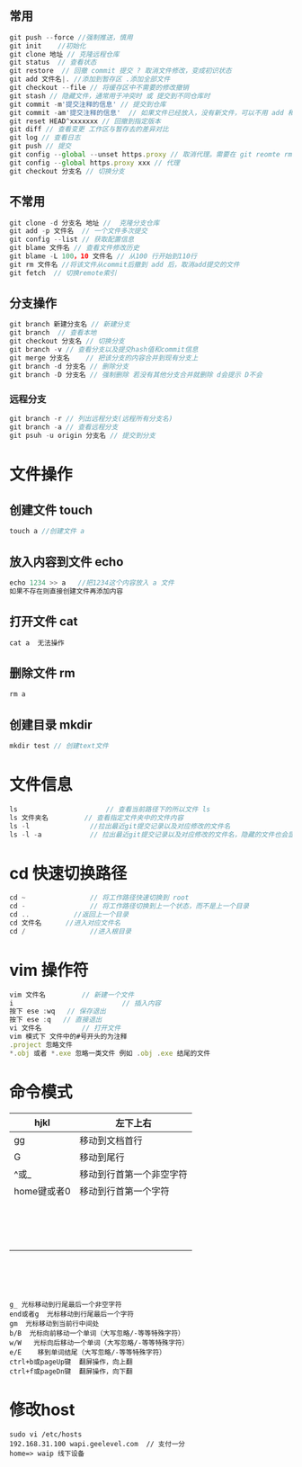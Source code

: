 ## 常用

```js
git push --force //强制推送，慎用
git init 	//初始化
git clone 地址 // 克隆远程仓库
git status 	// 查看状态
git restore  // 回撤 commit 提交 ? 取消文件修改，变成初识状态
git add 文件名|. //添加到暂存区 .添加全部文件 
git checkout --file // 将缓存区中不需要的修改撤销
git stash // 隐藏文件，通常用于冲突时 或 提交到不同仓库时
git commit -m'提交注释的信息' // 提交到仓库
git commit -am'提交注释的信息'  // 如果文件已经放入，没有新文件，可以不用 add 和 commit 直接用 -am
git reset HEAD^xxxxxxx // 回撤到指定版本  
git diff // 查看变更 工作区与暂存去的差异对比
git log // 查看日志
git push // 提交
git config --global --unset https.proxy // 取消代理。需要在 git reomte rm origin 后操作
git config --global https.proxy xxx // 代理
git checkout 分支名 // 切换分支  
```

## 不常用

```js
git clone -d 分支名 地址 //  克隆分支仓库
git add -p 文件名  // 一个文件多次提交
git config --list // 获取配置信息
git blame 文件名 // 查看文件修改历史
git blame -L 100，10 文件名 // 从100 行开始到110行
git rm 文件名 //将该文件从commit后撤到 add 后，取消add提交的文件
git fetch  // 切换remote索引
```

## 分支操作

```js
git branch 新建分支名 // 新建分支
git branch  // 查看本地
git checkout 分支名 // 切换分支  
git branch -v // 查看分支以及提交hash值和commit信息
git merge 分支名	 // 把该分支的内容合并到现有分支上
git branch -d 分支名 // 删除分支
git branch -D 分支名 // 强制删除 若没有其他分支合并就删除 d会提示 D不会
```

### 远程分支

```js
git branch -r // 列出远程分支(远程所有分支名)
git branch -a // 查看远程分支
git psuh -u origin 分支名 // 提交到分支

```



# 文件操作

##  创建文件 touch 

```js
touch a //创建文件 a 
```

## 放入内容到文件 echo 

```js
echo 1234 >> a   //把1234这个内容放入 a 文件
如果不存在则直接创建文件再添加内容
```

## 打开文件	cat

```js
cat a  无法操作
```

## 删除文件 rm

```js
rm a
```



## 创建目录 mkdir

```js
mkdir test // 创建text文件
```



# 文件信息

```js
ls 						// 查看当前路径下的所以文件 ls
ls 文件夹名 		// 查看指定文件夹中的文件内容
ls -l 				//拉出最近git提交记录以及对应修改的文件名
ls -l -a 			// 拉出最近git提交记录以及对应修改的文件名，隐藏的文件也会显示
```

# cd 快速切换路径

```js
cd ~ 				// 将工作路径快速切换到 root
cd - 				// 将工作路径切换到上一个状态，而不是上一个目录
cd .. 			//返回上一个目录
cd 文件名		//进入对应文件名
cd /				//进入根目录
```



# vim 操作符

```js
vim 文件名 		// 新建一个文件
i							// 插入内容
按下 ese :wq   // 保存退出
按下 ese :q   // 直接退出
vi 文件名			// 打开文件
vim 模式下 文件中的#号开头的为注释
.project 忽略文件
*.obj 或者 *.exe 忽略一类文件 例如 .obj .exe 结尾的文件
```

# 命令模式

| hjkl        | 左下上右                 |
| ----------- | ------------------------ |
| gg          | 移动到文档首行           |
| G           | 移动到尾行               |
| ^或_        | 移动到行首第一个非空字符 |
| home键或者0 | 移动到行首第一个字符     |
|             |                          |
|             |                          |
|             |                          |
|             |                          |
|             |                          |
|             |                          |
|             |                          |
|             |                          |
|             |                          |
|             |                          |
|             |                          |
|             |                          |
|             |                          |
|             |                          |
|             |                          |



```





g_ 光标移动到行尾最后一个非空字符
end或者g 	光标移动到行尾最后一个字符
gm  光标移动到当前行中间处
b/B  光标向前移动一个单词（大写忽略/-等等特殊字符） 
w/W   光标向后移动一个单词（大写忽略/-等等特殊字符）
e/E    移到单词结尾（大写忽略/-等等特殊字符）
ctrl+b或pageUp键  翻屏操作，向上翻
ctrl+f或pageDn键  翻屏操作，向下翻
```



# 修改host 

```
sudo vi /etc/hosts
192.168.31.100 wapi.geelevel.com  // 支付一分
home=> waip 线下设备
```






